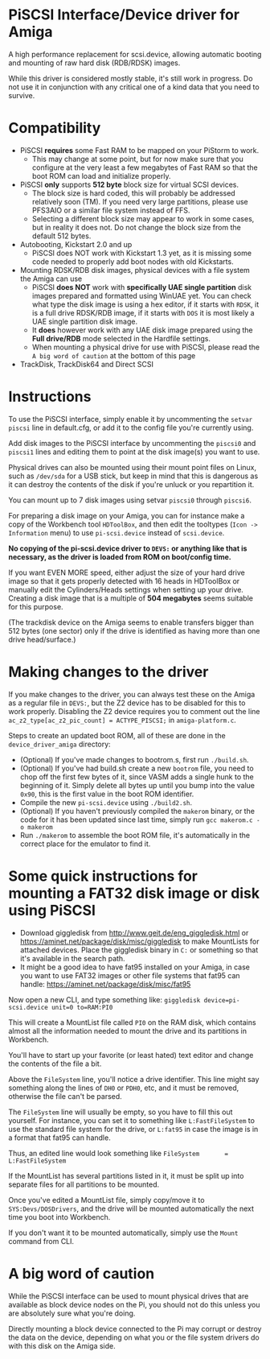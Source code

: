 # PiSCSI Interface/Device driver for Amiga

A high performance replacement for scsi.device, allowing automatic booting and mounting of raw hard disk (RDB/RDSK) images.

While this driver is considered mostly stable, it's still work in progress. Do not use it in conjunction with any critical one of a kind data that you need to survive.

# Compatibility

* PiSCSI **requires** some Fast RAM to be mapped on your PiStorm to work.
  * This may change at some point, but for now make sure that you configure at the very least a few megabytes of Fast RAM so that the boot ROM can load and initialize properly.
* PiSCSI **only** supports **512 byte** block size for virtual SCSI devices.
  * The block size is hard coded, this will probably be addressed relatively soon (TM). If you need very large partitions, please use PFS3AIO or a similar file system instead of FFS.
  * Selecting a different block size may appear to work in some cases, but in reality it does not. Do not change the block size from the default 512 bytes.
* Autobooting, Kickstart 2.0 and up
  * PiSCSI does NOT work with Kickstart 1.3 yet, as it is missing some code needed to properly add boot nodes with old Kickstarts.
* Mounting RDSK/RDB disk images, physical devices with a file system the Amiga can use
  * PiSCSI **does NOT** work with **specifically UAE single partition** disk images prepared and formatted using WinUAE yet. You can check what type the disk image is using a hex editor, if it starts with `RDSK`, it is a full drive RDSK/RDB image, if it starts with `DOS` it is most likely a UAE single partition disk image.
  * It **does** however work with any UAE disk image prepared using the **Full drive/RDB** mode selected in the Hardfile settings.
  * When mounting a physical drive for use with PiSCSI, please read the `A big word of caution` at the bottom of this page
* TrackDisk, TrackDisk64 and Direct SCSI

# Instructions

To use the PiSCSI interface, simply enable it by uncommenting the `setvar piscsi` line in default.cfg, or add it to the config file you're currently using.

Add disk images to the PiSCSI interface by uncommenting the `piscsi0` and `piscsi1` lines and editing them to point at the disk image(s) you want to use. 

Physical drives can also be mounted using their mount point files on Linux, such as `/dev/sda` for a USB stick, but keep in mind that this is dangerous as it can destroy the contents of the disk if you're unluck or you repartition it.

You can mount up to 7 disk images using setvar `piscsi0` through `piscsi6`.

For preparing a disk image on your Amiga, you can for instance make a copy of the Workbench tool `HDToolBox`, and then edit the tooltypes (`Icon -> Information` menu) to use `pi-scsi.device` instead of `scsi.device`.

**No copying of the pi-scsi.device driver to `DEVS:` or anything like that is necessary, as the driver is loaded from ROM on boot/config time.**

If you want EVEN MORE speed, either adjust the size of your hard drive image so that it gets properly detected with 16 heads in HDToolBox or manually edit the Cylinders/Heads settings when setting up your drive. Creating a disk image that is a multiple of **504 megabytes** seems suitable for this purpose.

(The trackdisk device on the Amiga seems to enable transfers bigger than 512 bytes (one sector) only if the drive is identified as having more than one drive head/surface.)

# Making changes to the driver

If you make changes to the driver, you can always test these on the Amiga as a regular file in `DEVS:`, but the Z2 device has to be disabled for this to work properly. Disabling the Z2 device requires you to comment out the line `ac_z2_type[ac_z2_pic_count] = ACTYPE_PISCSI;` in `amiga-platform.c`.

Steps to create an updated boot ROM, all of these are done in the `device_driver_amiga` directory:

* (Optional) If you've made changes to bootrom.s, first run `./build.sh`.
* (Optional) If you've had build.sh create a new `bootrom` file, you need to chop off the first few bytes of it, since VASM adds a single hunk to the beginning of it. Simply delete all bytes up until you bump into the value `0x90`, this is the first value in the boot ROM identifier.
* Compile the new `pi-scsi.device` using `./build2.sh`.
* (Optional) If you haven't previously compiled the `makerom` binary, or the code for it has been updated since last time, simply run `gcc makerom.c -o makerom`
* Run `./makerom` to assemble the boot ROM file, it's automatically in the correct place for the emulator to find it.

# Some quick instructions for mounting a FAT32 disk image or disk using PiSCSI

* Download giggledisk from http://www.geit.de/eng_giggledisk.html or https://aminet.net/package/disk/misc/giggledisk to make MountLists for attached devices.
  Place the giggledisk binary in `C:` or something so that it's available in the search path.
* It might be a good idea to have fat95 installed on your Amiga, in case you want to use FAT32 images or other file systems that fat95 can handle: https://aminet.net/package/disk/misc/fat95

Now open a new CLI, and type something like:
`giggledisk device=pi-scsi.device unit=0 to=RAM:PI0`

This will create a MountList file called `PI0` on the RAM disk, which contains almost all the information needed to mount the drive and its partitions in Workbench.

You'll have to start up your favorite (or least hated) text editor and change the contents of the file a bit.

Above the `FileSystem` line, you'll notice a drive identifier. This line might say something along the lines of `DH0` or `PDH0`, etc, and it must be removed, otherwise the file can't be parsed.

The `FileSystem` line will usually be empty, so you have to fill this out yourself. For instance, you can set it to something like `L:FastFileSystem` to use the standard file system for the drive, or `L:fat95` in case the image is in a format that fat95 can handle.

Thus, an edited line would look something like `FileSystem       = L:FastFileSystem`

If the MountList has several partitions listed in it, it must be split up into separate files for all partitions to be mounted.

Once you've edited a MountList file, simply copy/move it to `SYS:Devs/DOSDrivers`, and the drive will be mounted automatically the next time you boot into Workbench.

If you don't want it to be mounted automatically, simply use the `Mount` command from CLI.

# A big word of caution

While the PiSCSI interface can be used to mount physical drives that are available as block device nodes on the Pi, you should not do this unless you are absolutely sure what you're doing.

Directly mounting a block device connected to the Pi may corrupt or destroy the data on the device, depending on what you or the file system drivers do with this disk on the Amiga side.

